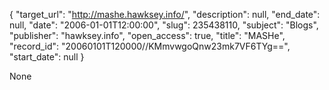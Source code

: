 {
  "target_url": "http://mashe.hawksey.info/", 
  "description": null, 
  "end_date": null, 
  "date": "2006-01-01T12:00:00", 
  "slug": 235438110, 
  "subject": "Blogs", 
  "publisher": "hawksey.info", 
  "open_access": true, 
  "title": "MASHe", 
  "record_id": "20060101T120000//KMmvwgoQnw23mk7VF6TYg==", 
  "start_date": null
}

None